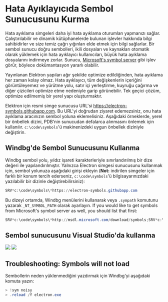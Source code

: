 # Hata Ayıklayıcıda Sembol Sunucusunu Kurma

Hata ayıklama simgeleri daha iyi hata ayıklama oturumları yapmanızı sağlar. Çalıştırılabilir ve dinamik kütüphanelerde bulunan işlevler hakkında bilgi sahibidirler ve size temiz çağrı yığınları elde etmek için bilgi sağlarlar. Bir sembol sunucu doğru sembolleri, ikili dosyaları ve kaynakları otomatik olarak yüklemek için hata ayıklayıcı kullanıcıları, büyük hata ayıklama dosyalarını indirmeye zorlar. Sunucu, [Microsoft's symbol server](http://support.microsoft.com/kb/311503) gibi işlev görür, böylece dokümantasyon yararlı olabilir.

Yayınlanan Elektron yapıları ağır şekilde optimize edildiğinden, hata ayıklama her zaman kolay olmaz. Hata ayıklayıcı, tüm değişkenlerin içeriğini görüntüleyemez ve yürütme yolu, satır içi yerleştirme, kuyruğu çağırma ve diğer çizicileri optimize etme nedeniyle garip görünebilir. Tek geçici çözüm, optimize edilmemiş bir yerel yapı oluşturmaktır.

Elektron için resmi simge sunucusu URL'si https://electron-symbols.githubapp.com. Bu URL'yi doğrudan ziyaret edemezsiniz, onu hata ayıklama aracınızın sembol yoluna eklemelisiniz. Aşağıdaki örneklerde, yerel bir önbellek dizini, PDB'nin sunucudan defalarca alınmasını önlemek için kullanılır. `c:\code\symbols`'ü makinenizdeki uygun önbellek diziniyle değiştirin.

## Windbg'de Sembol Sunucusunu Kullanma

Windbg sembol yolu, yıldız işareti karakterleriyle sınırlandırılmış bir dize değeri ile yapılandırılmıştır. Yalnızca Electron simgesi sunucusunu kullanmak için, sembol yolunuza aşağıdaki girişi ekleyin (**Not:** indirilen simgeler için farklı bir konum tercih ederseniz, `c:\code\symbols`'ü bilgisayarınızdaki yazılabilir bir dizinle değiştirebilirsiniz):

```powershell
SRV*c:\code\symbols\*https://electron-symbols.githubapp.com
```

Bu dizeyi ortamda, Windbg menülerini kullanarak veya `.sympath` komutunu yazarak `_NT_SYMBOL_PATH` olarak ayarlayın. If you would like to get symbols from Microsoft's symbol server as well, you should list that first:

```powershell
SRV*c:\code\symbols\*http://msdl.microsoft.com/download/symbols;SRV*c:\code\symbols\*https://electron-symbols.githubapp.com
```

## Sembol sunucusunu Visual Studio'da kullanma

<img src='https://mdn.mozillademos.org/files/733/symbol-server-vc8express-menu.jpg' /> <img src='https://mdn.mozillademos.org/files/2497/2005_options.gif' />

## Troubleshooting: Symbols will not load

Sembollerin neden yüklenmediğini yazdırmak için Windbg'yi aşağıdaki komuta yazın:

```powershell
> !sym noisy
> .reload /f electron.exe
```